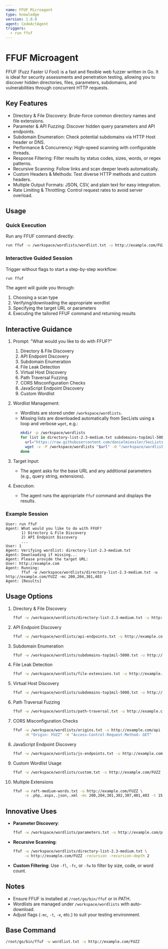 ```yaml
---
name: FFUF Microagent
type: knowledge
version: 1.0.0
agent: CodeActAgent
triggers:
  - run ffuf
---
```


# FFUF Microagent

FFUF (Fuzz Faster U Fool) is a fast and flexible web fuzzer written in Go. It is ideal for security assessments and penetration testing, allowing you to discover hidden directories, files, parameters, subdomains, and vulnerabilities through concurrent HTTP requests.

## Key Features

- Directory & File Discovery: Brute-force common directory names and file extensions.
- Parameter & API Fuzzing: Discover hidden query parameters and API endpoints.
- Subdomain Enumeration: Check potential subdomains via HTTP Host header or DNS.
- Performance & Concurrency: High-speed scanning with configurable threads.
- Response Filtering: Filter results by status codes, sizes, words, or regex patterns.
- Recursive Scanning: Follow links and scan deeper levels automatically.
- Custom Headers & Methods: Test diverse HTTP methods and custom headers.
- Multiple Output Formats: JSON, CSV, and plain text for easy integration.
- Rate Limiting & Throttling: Control request rates to avoid server overload.

## Usage

### Quick Execution
Run any FFUF command directly:
```bash
run ffuf -w /workspace/wordlists/wordlist.txt -u http://example.com/FUZZ
```

### Interactive Guided Session
Trigger without flags to start a step-by-step workflow:
```bash
run ffuf
```
The agent will guide you through:
1. Choosing a scan type
2. Verifying/downloading the appropriate wordlist
3. Specifying the target URL or parameters
4. Executing the tailored FFUF command and returning results

## Interactive Guidance
1. Prompt: "What would you like to do with FFUF?"
   1) Directory & File Discovery
   2) API Endpoint Discovery
   3) Subdomain Enumeration
   4) File Leak Detection
   5) Virtual Host Discovery
   6) Path Traversal Fuzzing
   7) CORS Misconfiguration Checks
   8) JavaScript Endpoint Discovery
   9) Custom Wordlist

2. Wordlist Management:
   - Wordlists are stored under `/workspace/wordlists`.
   - Missing lists are downloaded automatically from SecLists using a loop and verbose `wget`, e.g.:
     ```bash
     mkdir -p /workspace/wordlists
     for list in directory-list-2.3-medium.txt subdomains-top1mil-5000.txt file-extensions.txt; do
       url="https://raw.githubusercontent.com/danielmiessler/SecLists/master/Discovery/Web-Content/$list"
       wget -v -P /workspace/wordlists "$url" -O "/workspace/wordlists/$list" || echo "Failed to download $list"
     done
     ```

3. Target Input:
   - The agent asks for the base URL and any additional parameters (e.g., query string, extensions).

4. Execution:
   - The agent runs the appropriate `ffuf` command and displays the results.

### Example Session
```text
User: run ffuf
Agent: What would you like to do with FFUF?
       1) Directory & File Discovery
       2) API Endpoint Discovery
       ...
User: 1
Agent: Verifying wordlist: directory-list-2.3-medium.txt
Agent: Downloading if missing...
Agent: Please provide the target URL:
User: http://example.com
Agent: Running:
       ffuf -w /workspace/wordlists/directory-list-2.3-medium.txt -u http://example.com/FUZZ -mc 200,204,301,403
Agent: [Results]
```

## Usage Options

1. Directory & File Discovery
   ```bash
   ffuf -w /workspace/wordlists/directory-list-2.3-medium.txt -u http://example.com/FUZZ -mc 200,204,301,403
   ```

2. API Endpoint Discovery
   ```bash
   ffuf -w /workspace/wordlists/api-endpoints.txt -u http://example.com/api/FUZZ -mc 200,403
   ```

3. Subdomain Enumeration
   ```bash
   ffuf -w /workspace/wordlists/subdomains-top1mil-5000.txt -u http://FUZZ.example.com -host
   ```

4. File Leak Detection
   ```bash
   ffuf -w /workspace/wordlists/file-extensions.txt -u http://example.com/FUZZ -mc 200,403
   ```

5. Virtual Host Discovery
   ```bash
   ffuf -w /workspace/wordlists/subdomains-top1mil-5000.txt -u http://FUZZ.example.com -host
   ```

6. Path Traversal Fuzzing
   ```bash
   ffuf -w /workspace/wordlists/path-traversal.txt -u http://example.com/vuln?file=../../FUZZ -mc 200,403
   ```

7. CORS Misconfiguration Checks
   ```bash
   ffuf -w /workspace/wordlists/origins.txt -u http://example.com/api \
        -H "Origin: FUZZ" -H "Access-Control-Request-Method: GET"
   ```

8. JavaScript Endpoint Discovery
   ```bash
   ffuf -w /workspace/wordlists/js-endpoints.txt -u http://example.com/js/FUZZ.js -mc 200,403
   ```

9. Custom Wordlist Usage
   ```bash
   ffuf -w /workspace/wordlists/custom.txt -u http://example.com/FUZZ -mc 200,403
   ```

10. Multiple Extensions
    ```bash
    ffuf -w raft-medium-words.txt -u http://example.com/FUZZ \
         -e .php,.aspx,.json,.xml -mc 200,204,301,302,307,401,403 -t 150 -ac
    ```

## Innovative Uses

- **Parameter Discovery**:
  ```bash
  ffuf -w /workspace/wordlists/parameters.txt -u http://example.com/page?FUZZ=test -mc 200,302
  ```

- **Recursive Scanning**:
  ```bash
  ffuf -w /workspace/wordlists/directory-list-2.3-medium.txt \
       -u http://example.com/FUZZ -recursion -recursion-depth 2
  ```

- **Custom Filtering**: Use `-fl`, `-fc`, or `-fw` to filter by size, code, or word count.

## Notes

- Ensure FFUF is installed at `/root/go/bin/ffuf` or in PATH.
- Wordlists are managed under `/workspace/wordlists` with auto-download.
- Adjust flags (`-mc`, `-t`, `-e`, etc.) to suit your testing environment.

## Base Command
```bash
/root/go/bin/ffuf -w wordlist.txt -u http://example.com/FUZZ
```
